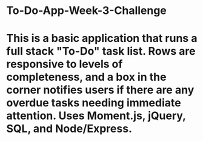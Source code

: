 # To-Do-App-Week-3-Challenge

# This is a basic application that runs a full stack "To-Do" task list. Rows are responsive to levels of completeness, and a box in the corner notifies users if there are any overdue tasks needing immediate attention. Uses Moment.js, jQuery, SQL, and Node/Express.